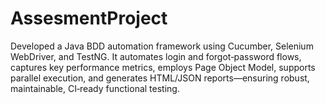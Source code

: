 # AssesmentProject
Developed a Java BDD automation framework using Cucumber, Selenium WebDriver, and TestNG. It automates login and forgot‑password flows, captures key performance metrics, employs Page Object Model, supports parallel execution, and generates HTML/JSON reports—ensuring robust, maintainable, CI‑ready functional testing. 
